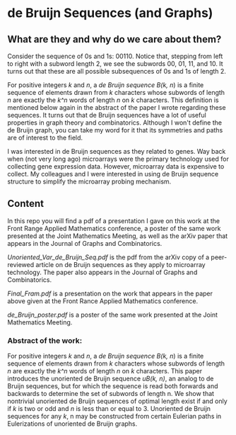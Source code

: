 # de Bruijn Sequences (and Graphs)

## What are they and why do we care about them?

Consider the sequence of 0s and 1s: 00110. Notice that, stepping from left to right with a subword length 2, we see the subwords 00, 01, 11, and 10. It turns out that these are all possible subsequences of 0s and 1s of length 2. 

For positive integers *k* and *n*, a *de Bruijn sequence B(k, n*) is a finite sequence of elements drawn from *k* characters whose subwords of length *n* are exactly the *k^n* words of length *n* on *k* characters. This definition is mentioned below again in the abstract of the paper I wrote regarding these sequences. It turns out that de Bruijn sequences have a lot of useful properties in graph theory and combinatorics. Although I won't define the de Bruijn graph, you can take my word for it that its symmetries and paths are of interest to the field. 
  
I was interested in de Bruijn sequences as they related to genes. Way back when (not very long ago) microarrays were the primary technology used for collecting gene expression data. However, microarray data is expensive to collect. My colleagues and I were interested in using de Bruijn sequence structure to simplify the microarray probing mechanism. 

## Content 

In this repo you will find a pdf of a presentation I gave on this work at the Front Range Applied Mathematics conference, a poster of the same work presented at the Joint Mathematics Meeting,  as well as the arXiv paper that appears in the Journal of Graphs and Combinatorics.

*Unoriented_Var_de_Bruijn_Seq.pdf* is the pdf from the arXiv copy of a peer-reviewed article on de Bruijn sequences as they apply to microarray technology. The paper also appears in the Journal of Graphs and Combinatorics. 

*Final_Fram.pdf* is a presentation on the work that appears in the paper above given at the Front Rance Applied Mathematics conference.

*de_Bruijn_poster.pdf* is a poster of the same work presented at the Joint Mathematics Meeting. 

### Abstract of the work:

For positive integers *k* and *n*, a *de Bruijn sequence B(k, n*) is a finite sequence of elements drawn from *k* characters whose subwords of length *n* are exactly the *k^n* words of length *n* on *k* characters. This paper introduces the unoriented de Bruijn sequence *uB(k, n)*, an analog to de Bruijn sequences, but for which the sequence is read both forwards and backwards to determine the set of subwords of length n. We show that nontrivial unoriented de Bruijn sequences of optimal length exist if and only if *k* is two or odd and *n* is less than or equal to 3. Unoriented de Bruijn sequences for any *k*, n may be constructed from certain Eulerian paths in Eulerizations of unoriented de Bruijn graphs.


